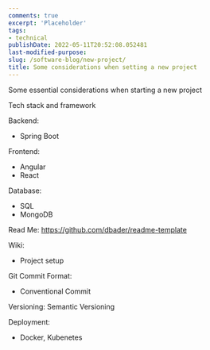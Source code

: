```yaml
---
comments: true
excerpt: 'Placeholder'
tags: 
- technical
publishDate: 2022-05-11T20:52:08.052481
last-modified-purpose:
slug: /software-blog/new-project/
title: Some considerations when setting a new project
---
```


Some essential considerations when starting a new project

Tech stack and framework

Backend:

- Spring Boot

Frontend:

- Angular
- React

Database:

- SQL
- MongoDB

Read Me:
<https://github.com/dbader/readme-template>

Wiki:

- Project setup

Git Commit Format:

- Conventional Commit

Versioning: Semantic Versioning

Deployment:

- Docker, Kubenetes
